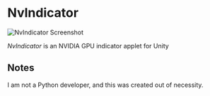 # NvIndicator #

![NvIndicator Screenshot](https://raw.githubusercontent.com/jeffchannell/nvindicator/master/screenshot.png)

_NvIndicator_ is an NVIDIA GPU indicator applet for Unity

## Notes ##

I am not a Python developer, and this was created out of necessity.
